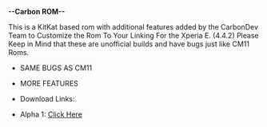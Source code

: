 **--Carbon ROM--**

This is a KitKat based rom with additional features added by the CarbonDev Team to Customize the Rom To Your Linking For the Xperia E. (4.4.2) Please Keep in Mind that these are unofficial builds and have bugs just like CM11 Roms. 

- SAME BUGS AS CM11
- MORE FEATURES

- Download Links:

- Alpha 1: [Click Here](https://mega.co.nz/#!s08ggIqJ!dvErXyFUEwLBy2gOhnZINl02mJ4DAVHZHJMq6C_ROs4)
